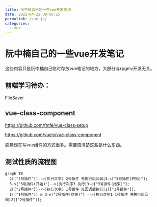 ```yaml
---
title: 阮中楠自己的一些vue开发笔记
date: 2022-04-22 09:00:25
permalink: /vue.js/
categories: 
  - vue
---
```


# 阮中楠自己的一些vue开发笔记
这些内容只是阮中楠自己临时存放vue笔记的地方，大部分与rpgmv开发无关。


## 前端学习待办：
FileSaver



## vue-class-component
https://github.com/fmfe/vue-class-setup

https://github.com/vuejs/vue-class-component

感觉现在写vue组件的方式很多。需要搞清楚这些是什么东西。








## 测试性质的流程图

``` mermaid
graph TB
  2[["2号插件"]]-->|执行次序2 2号插件 先执行后回调|3-s["3号插件(开始)"];
  3-s["3号插件(开始)"]-->|执行次序3 执行|3-e["3号插件(结束)"];
  2[["2号插件"]]-->|执行次序5 1号插件 先回调后执行|1(["1号插件"]);
  1(["1号插件"]) & 3-e["3号插件(结束)"] -->|执行次序1 1号插件 先执行后回调|2[["2号插件"]];
```